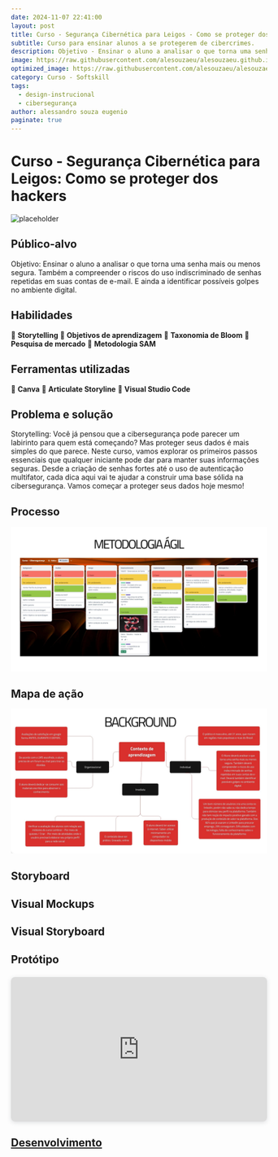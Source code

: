 ```yaml
---
date: 2024-11-07 22:41:00
layout: post
title: Curso - Segurança Cibernética para Leigos - Como se proteger dos hackers
subtitle: Curso para ensinar alunos a se protegerem de cibercrimes.
description: Objetivo - Ensinar o aluno a analisar o que torna uma senha mais ou menos segura. Também a compreender o riscos do uso indiscriminado de senhas repetidas em suas contas de e-mail. E ainda a identificar possíveis golpes no ambiente digital.
image: https://raw.githubusercontent.com/alesouzaeu/alesouzaeu.github.io/refs/heads/main/assets/img/uploads/Seguranca-Digital-Protegendo-Seus-Dados.pptx.jpg
optimized_image: https://raw.githubusercontent.com/alesouzaeu/alesouzaeu.github.io/refs/heads/main/assets/img/uploads/Seguranca-Digital-Protegendo-Seus-Dados.pptx.jpg scale-down-to=1024
category: Curso - Softskill
tags:
  - design-instrucional
  - cibersegurança
author: alessandro souza eugenio
paginate: true
---
```


# Curso - Segurança Cibernética para Leigos: Como se proteger dos hackers

![placeholder](https://i.giphy.com/media/v1.Y2lkPTc5MGI3NjExamlsb3pzc3BjeHc5cDhqdzIzbWN1cWw2M2UxeW1jZHdiMW9uZ3U1YyZlcD12MV9pbnRlcm5hbF9naWZfYnlfaWQmY3Q9Zw/rhZr8u3cvxe0ksf1ej/giphy.gif "Large example image")




## Público-alvo


Objetivo:
Ensinar o aluno a analisar o que torna uma senha mais ou menos segura. Também a compreender o riscos do uso indiscriminado de senhas repetidas em suas contas de e-mail. E ainda a identificar possíveis golpes no ambiente digital.
## Habilidades

🔴 <b>Storytelling</b>
🔴 <b>Objetivos de aprendizagem</b>
🔴 <b>Taxonomia de Bloom</b>
🔴 <b>Pesquisa de mercado</b>
🔴 <b>Metodologia SAM</b>


## Ferramentas utilizadas

🔴 <b>Canva</b>
🔴 <b>Articulate Storyline</b>
🔴 <b>Visual Studio Code</b>


## Problema e solução

Storytelling: 
Você já pensou que a cibersegurança pode parecer um labirinto para quem está começando? Mas proteger seus dados é mais simples do que parece. Neste curso, vamos explorar os primeiros passos essenciais que qualquer iniciante pode dar para manter suas informações seguras. Desde a criação de senhas fortes até o uso de autenticação multifator, cada dica aqui vai te ajudar a construir uma base sólida na cibersegurança. Vamos começar a proteger seus dados hoje mesmo!
## Processo

![placeholder](https://raw.githubusercontent.com/alesouzaeu/alesouzaeu.github.io/refs/heads/main/assets/img/uploads/7.jpg "Large example image")

## Mapa de ação
![placeholder](https://raw.githubusercontent.com/alesouzaeu/alesouzaeu.github.io/refs/heads/main/assets/img/uploads/8.jpg "Large example image")
## Storyboard 
## Visual Mockups

## Visual Storyboard
## Protótipo

<div style="position: relative; width: 100%; height: 0; padding-top: 56.2500%;
 padding-bottom: 0; box-shadow: 0 2px 8px 0 rgba(63,69,81,0.16); margin-top: 1.6em; margin-bottom: 0.9em; overflow: hidden;
 border-radius: 8px; will-change: transform;">
  <iframe loading="lazy" style="position: absolute; width: 100%; height: 100%; top: 0; left: 0; border: none; padding: 0;margin: 0;"
    src="https://www.canva.com/design/DAGRurVkfZ4/HMKS_dsH_Y1a-kONCgrjkw/watch?embed" allowfullscreen="allowfullscreen" allow="fullscreen">
  </iframe>
</div>
<a href="https:&#x2F;&#x2F;www.canva.com&#x2F;design&#x2F;DAGRurVkfZ4&#x2F;HMKS_dsH_Y1a-kONCgrjkw&#x2F;watch?utm_content=DAGRurVkfZ4&amp;utm_campaign=designshare&amp;utm_medium=embeds&amp;utm_source=link" target="_blank" rel="noopener">

## Desenvolvimento


